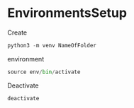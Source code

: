 # EnvironmentsSetup

Create

```python
python3 -m venv NameOfFolder
```

environment

```python
source env/bin/activate
```

Deactivate

```python
deactivate
```

